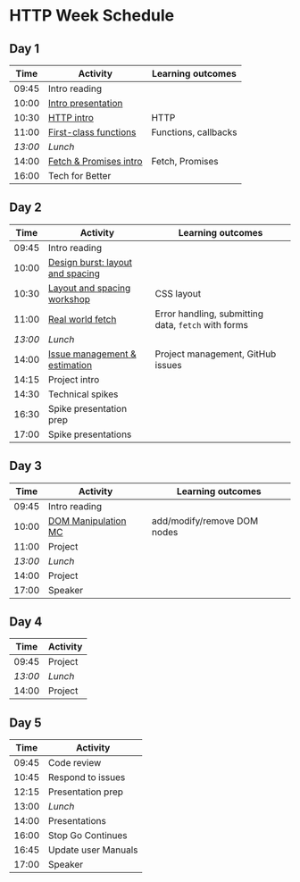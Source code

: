 # HTTP Week Schedule

## Day 1

| Time    | Activity                              | Learning outcomes    |
| ------- | ------------------------------------- | -------------------- |
| 09:45   | Intro reading                         |                      |
| 10:00   | [Intro presentation][http-slides]     |                      |
| 10:30   | [HTTP intro][http-intro]              | HTTP                 |
| 11:00   | [First-class functions][fc-fns]       | Functions, callbacks |
| _13:00_ | _Lunch_                               |                      |
| 14:00   | [Fetch & Promises intro][fetch-intro] | Fetch, Promises      |
| 16:00   | Tech for Better                       |                      |

[http-slides]: https://hackmd.io/@oli/Hy2LcbNm8
[http-intro]: tbc
[fetch-intro]: https://github.com/oliverjam/learn-fetch/
[fc-fns]: https://github.com/oliverjam/first-class-functions

## Day 2

| Time    | Activity                                           | Learning outcomes                                   |
| ------- | -------------------------------------------------- | --------------------------------------------------- |
| 09:45   | Intro reading                                      |                                                     |
| 10:00   | [Design burst: layout and spacing][db-layout]      |                                                     |
| 10:30   | [Layout and spacing workshop][db-layout-ws]           | CSS layout                                          |
| 11:00   | [Real world fetch][real-world-fetch]               | Error handling, submitting data, `fetch` with forms |
| _13:00_ | _Lunch_                                            |                                                     |
| 14:00   | [Issue management & estimation][estimation-slides] | Project management, GitHub issues                   |
| 14:15   | Project intro                                      |                                                     |
| 14:30   | Technical spikes                                   |                                                     |
| 16:30   | Spike presentation prep                            |                                                     |
| 17:00   | Spike presentations                                |

[db-layout]: http://facresources.com/slides/design-burst-week2.html
[db-layout-ws]: https://github.com/bobbysebolao/learn-layout-spacing
[real-world-fetch]: https://github.com/oliverjam/real-world-fetch
[estimation-slides]: https://hackmd.io/@sofer/B1AL4V3ML#/

## Day 3

| Time    | Activity                      | Learning outcomes           |
| ------- | ----------------------------- | --------------------------- |
| 09:45   | Intro reading                 |                             |
| 10:00   | [DOM Manipulation MC][dom-mc] | add/modify/remove DOM nodes |
| 11:00   | Project                       |                             |
| _13:00_ | _Lunch_                       |                             |
| 14:00   | Project                       |                             |
| 17:00   | Speaker                       |                             |

[dom-mc]: https://github.com/foundersandcoders/dom-manipulation-challenge/

## Day 4

| Time    | Activity |
| ------- | -------- |
| 09:45   | Project  |
| _13:00_ | _Lunch_  |
| 14:00   | Project  |

## Day 5

| Time  | Activity            |
| ----- | ------------------- |
| 09:45 | Code review         |
| 10:45 | Respond to issues   |
| 12:15 | Presentation prep   |
| 13:00 | _Lunch_             |
| 14:00 | Presentations       |
| 16:00 | Stop Go Continues   |
| 16:45 | Update user Manuals |
| 17:00 | Speaker             |
